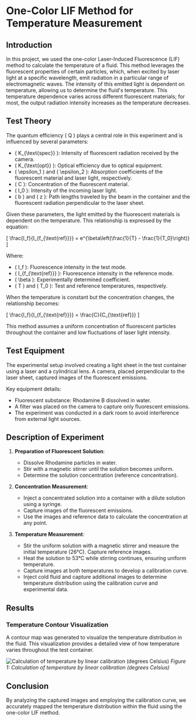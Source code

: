# One-Color LIF Method for Temperature Measurement

## Introduction
In this project, we used the one-color Laser-Induced Fluorescence (LIF) method to calculate the temperature of a fluid. This method leverages the fluorescent properties of certain particles, which, when excited by laser light at a specific wavelength, emit radiation in a particular range of electromagnetic waves. The intensity of this emitted light is dependent on temperature, allowing us to determine the fluid's temperature. This temperature dependence varies across different fluorescent materials; for most, the output radiation intensity increases as the temperature decreases.

## Test Theory
The quantum efficiency \( Q \) plays a central role in this experiment and is influenced by several parameters:

- \( K_{\text{spec}} \): Intensity of fluorescent radiation received by the camera.
- \( K_{\text{opt}} \): Optical efficiency due to optical equipment.
- \( \epsilon_1 \) and \( \epsilon_2 \): Absorption coefficients of the fluorescent material and laser light, respectively.
- \( C \): Concentration of the fluorescent material.
- \( I_0 \): Intensity of the incoming laser light.
- \( b \) and \( z \): Path lengths traveled by the beam in the container and the fluorescent radiation perpendicular to the laser sheet.

Given these parameters, the light emitted by the fluorescent materials is dependent on the temperature. This relationship is expressed by the equation:

\[
\frac{I_f}{I_{f_{\text{ref}}}} = e^{\beta\left(\frac{1}{T} - \frac{1}{T_0}\right)}
\]

Where:

- \( I_f \): Fluorescence intensity in the test mode.
- \( I_{f_{\text{ref}}} \): Fluorescence intensity in the reference mode.
- \( \beta \): Experimentally determined coefficient.
- \( T \) and \( T_0 \): Test and reference temperatures, respectively.

When the temperature is constant but the concentration changes, the relationship becomes:

\[
\frac{I_f}{I_{f_{\text{ref}}}} = \frac{C}{C_{\text{ref}}}
\]

This method assumes a uniform concentration of fluorescent particles throughout the container and low fluctuations of laser light intensity.

## Test Equipment
The experimental setup involved creating a light sheet in the test container using a laser and a cylindrical lens. A camera, placed perpendicular to the laser sheet, captured images of the fluorescent emissions. 

Key equipment details:
- Fluorescent substance: Rhodamine B dissolved in water.
- A filter was placed on the camera to capture only fluorescent emissions.
- The experiment was conducted in a dark room to avoid interference from external light sources.

## Description of Experiment
1. **Preparation of Fluorescent Solution**:
    - Dissolve Rhodamine particles in water.
    - Stir with a magnetic stirrer until the solution becomes uniform.
    - Determine the solution concentration (reference concentration).

2. **Concentration Measurement**:
    - Inject a concentrated solution into a container with a dilute solution using a syringe.
    - Capture images of the fluorescent emissions.
    - Use the images and reference data to calculate the concentration at any point.

3. **Temperature Measurement**:
    - Stir the uniform solution with a magnetic stirrer and measure the initial temperature (26°C). Capture reference images.
    - Heat the solution to 53°C while stirring continues, ensuring uniform temperature.
    - Capture images at both temperatures to develop a calibration curve.
    - Inject cold fluid and capture additional images to determine temperature distribution using the calibration curve and experimental data.

## Results

### Temperature Contour Visualization
A contour map was generated to visualize the temperature distribution in the fluid. This visualization provides a detailed view of how temperature varies throughout the test container.

![Calculation of temperature by linear calibration (degrees Celsius)](/assets/img/posts/projects/lif_1.png)
*Figure 1: Calculation of temperature by linear calibration (degrees Celsius)*

## Conclusion
By analyzing the captured images and employing the calibration curve, we accurately mapped the temperature distribution within the fluid using the one-color LIF method.
